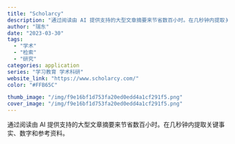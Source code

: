 ```yaml
---
title: "Scholarcy"
description: "通过阅读由 AI 提供支持的大型文章摘要来节省数百小时。在几秒钟内提取关键事实、数字和参考资料。"
author: "瑞东"
date: "2023-03-30"
tags:
  - "学术"
  - "检索"
  - "研究"
categories: application
series: "学习教育 学术科研"
website_link: "https://www.scholarcy.com/"
color: "#FFB65C"

thumb_image: "/img/f9e16bf1d753fa20ed0edd4a1cf291f5.png"
cover_image: "/img/f9e16bf1d753fa20ed0edd4a1cf291f5.png"
---
```


通过阅读由 AI 提供支持的大型文章摘要来节省数百小时。在几秒钟内提取关键事实、数字和参考资料。